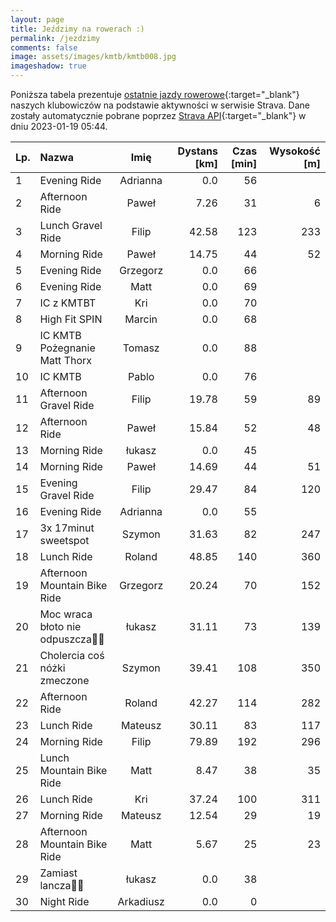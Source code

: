 ```yaml
---
layout: page
title: Jeździmy na rowerach :)
permalink: /jezdzimy
comments: false
image: assets/images/kmtb/kmtb008.jpg
imageshadow: true
---
```


Poniższa tabela prezentuje [ostatnie jazdy rowerowe](https://www.strava.com/clubs/336381){:target="_blank"} naszych klubowiczów na podstawie aktywności w serwisie Strava. Dane zostały automatycznie pobrane poprzez [Strava API](https://developers.strava.com/docs/reference/#api-Clubs-getClubActivitiesById){:target="_blank"} w dniu 2023-01-19 05:44.

Lp. | Nazwa | Imię | Dystans [km] | Czas [min] | Wysokość [m]
:--- | :--- | :---: | ---: | ---: | ---:
1|Evening Ride|Adrianna|0.0|56|
2|Afternoon Ride|Paweł|7.26|31|6
3|Lunch Gravel Ride|Filip|42.58|123|233
4|Morning Ride|Paweł|14.75|44|52
5|Evening Ride|Grzegorz|0.0|66|
6|Evening Ride|Matt|0.0|69|
7|IC z KMTBT|Kri|0.0|70|
8|High Fit SPIN|Marcin|0.0|68|
9|IC KMTB Pożegnanie Matt Thorx|Tomasz|0.0|88|
10|IC KMTB|Pablo|0.0|76|
11|Afternoon Gravel Ride|Filip|19.78|59|89
12|Afternoon Ride|Paweł|15.84|52|48
13|Morning Ride|łukasz|0.0|45|
14|Morning Ride|Paweł|14.69|44|51
15|Evening Gravel Ride|Filip|29.47|84|120
16|Evening Ride|Adrianna|0.0|55|
17|3x 17minut sweetspot|Szymon|31.63|82|247
18|Lunch Ride|Roland|48.85|140|360
19|Afternoon Mountain Bike Ride|Grzegorz|20.24|70|152
20|Moc wraca błoto nie odpuszcza🚵‍♀️|łukasz|31.11|73|139
21|Cholercia coś nóżki zmeczone|Szymon|39.41|108|350
22|Afternoon Ride|Roland|42.27|114|282
23|Lunch Ride|Mateusz|30.11|83|117
24|Morning Ride|Filip|79.89|192|296
25|Lunch Mountain Bike Ride|Matt|8.47|38|35
26|Lunch Ride|Kri|37.24|100|311
27|Morning Ride|Mateusz|12.54|29|19
28|Afternoon Mountain Bike Ride|Matt|5.67|25|23
29|Zamiast lancza🍻🤟|łukasz|0.0|38|
30|Night Ride|Arkadiusz|0.0|0|
